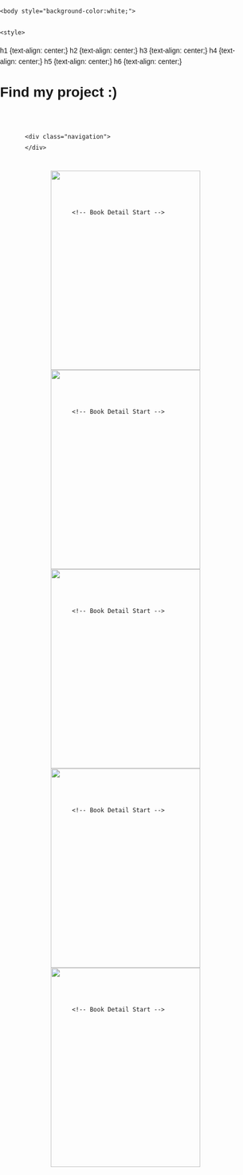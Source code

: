 
 <html> 
    <head>
    
    <body style="background-color:white;">
    
    <style>
h1 {text-align: center;}
h2 {text-align: center;}
h3 {text-align: center;}
h4 {text-align: center;}
h5 {text-align: center;}
h6 {text-align: center;}
</style>

<h1>Find my project :)</h1>


<head>


<!-- COLORS -->
<meta name="color:Background" content="#ffffff" />
<meta name="color:Text" content="#000000" />
<meta name="color:Content" content="#ffffff" />
<meta name="color:Gray" content="#dddddd" />
<meta name="color:Accent" content="#f09a75" />



<!-- SELECT -->
<meta name="select:Font Size" content="10px" title="Default">
<meta name="select:Font Size" content="9px" title="Small">
<meta name="select:Font Size" content="11px" title="Large">


<!-- SCRIPTS-->
<link href="https://fonts.googleapis.com/css?family=Muli:400,400i,700,700i" rel="stylesheet">


<!-- STYLESHEET-->
<style type="text/css">

/* --- SCROLLBAR --- */

::-webkit-scrollbar-thumb {background:{color:Accent};border:4px solid {color:Background};}

::-webkit-scrollbar {width:11px;border:5px solid {color:Background};border-right:5px solid {color:Background};background:{color:Gray};}

/* --- SELECTION ---*/
 
::-moz-selection {color:{color:Background};background:{color:Accent};opacity:1;}
 
::selection {color:{color:Background};background:{color:Accent};opacity:1;}



/* --- BODY --- */

body {
    margin: 0px;
    padding: 0px;
    font-family: 'Muli', sans-serif;
    color:{color:Text};
    font-size:{select:Font Size};
    line-height:155%;
    font-weight:normal;
    word-wrap:normal;
    text-align:left;
    background:{color:Background};
}

a {
    color:{color:Text};
    text-decoration:none;
    border:0;
    opacity:0.6;
    transition:0.3s ease-in-out;
    -webkit-transition:0.3s ease-in-out;
    -moz-transition:0.3s ease-in-out;
}

a:hover {opacity:1.0;}

b,strong {font-weight:700;}

.et {position:fixed;color:{color:Text};right:8px;bottom:8px;opacity:0.6;text-transform:uppercase;font-size:calc({select:Font Size} - 0.5px);z-index:10;}

/* --- CONTAINER --- */

.container {
    margin:0 auto;
    width:calc(100% - 100px);
    margin:35px 0px 50px 30px;
    padding:20px;
    background:{color:Background};
}

.block_top, .block_bottom {position:fixed;background:{color:Background};height:35px;width:100%;z-index:8;}

.block_top {top:0px;left:0px;}

.block_bottom {bottom:0px;left:0px;}


}

/* --- SIDEBAR --- */

.sidebar {
    margin:0 auto;
    width:680px;
    padding:20px;
    text-align:center;
    background:{color:Background};
}

.navigation {padding:20px 20px 0px 20px;}

.navigation a {
    text-transform:uppercase;
    margin:0px 10px;
    font-size:calc({select:Font Size} - 1px);
    font-weight:700;
    letter-spacing:0.5px;
    color:{color:Accent};
    opacity:1.0;
}

.navigation a:hover {opacity:0.7;}

/* --- BOOKS --- */

.books_container {
    margin:0 auto;
    width:calc(100% - 40px);
    padding:20px;
    text-align:center;
    background:{color:Background};
}

.book {
    display:inline-block;
    width:300px;
    height:400px;
    margin:0px 30px 0px 30px;
    transition:0.3s ease-in-out;
    -webkit-transition:0.3s ease-in-out;
    -moz-transition:0.3s ease-in-out;
}

.book_cover {
    position:relative;
    top:0px;
    margin-bottom:-340px;
    left:0px;
    width:300px;
    height:400px;
    background-color:{color:Content};
    z-index:1;
}

.book_cover img {width:300px;height:400px;}

.book_title {
    position:relative;
    top:340px;
    width:278px;
    padding:10px;
    text-align:center;
    background:{color:Content};
    border:1px solid {color:Gray};
    z-index:2;
}

.book_title h1 {text-transform:uppercase;font-size:calc({select:Font Size} + 3px);margin:0px 0px 10px 0px;}

.book_title h2 {text-transform:uppercase;font-size:calc({select:Font Size} + 1px);font-style:italic;margin:0px;color:{color:Accent};}

.book_detail {
    position:relative;
    top:-122px;
    margin-bottom:0px;
    left:0px;
    width:260px;
    height:360px;
    padding:20px;
    overflow:scroll;
    overflow-x:hidden;
    background:{color:Content};
    opacity:0;
    transition:0.3s ease-in-out;
    -webkit-transition:0.3s ease-in-out;
    -moz-transition:0.3s ease-in-out;
    z-index:2;
}

.book_detail:hover {opacity:1.0;}

.book_detail::-webkit-scrollbar-thumb {background:{color:Accent};border:3px solid {color:Background};}

.book_detail::-webkit-scrollbar {width:8px;border:0px solid {color:Background};border-right:0px solid {color:Background};background:{color:Background};}

.book_image img {height:150px;width:260px;}

.book_detail h1 {text-transform:uppercase;font-size:calc({select:Font Size} + 5px);margin:20px 0px 10px 0px;}

.book_links {text-align:center;margin:20px 0px 10px 0px;}

.book_links a {
    text-transform:uppercase;
    margin:0px 10px;
    font-size:calc({select:Font Size} - 1px);
    font-weight:700;
    letter-spacing:0.5px;
    transition:0.3s ease-in-out;
    -webkit-transition:0.3s ease-in-out;
    -moz-transition:0.3s ease-in-out;
    opacity:1.0;
}

.book_links a:hover {opacity:0.7}

</style>
<body>





<!-- START CONTAINER -->
<div class="container">






<!-- START HEADER -->
<div class="header"></div>




<!-- START HEADER -->
<div class="sidebar">
    
    
    <div class="navigation">
    </div>
    
</div>
<!-- END HEADER -->





<!-- START BOOKS CONTAINER -->
<div class="books_container">






<!--------------- START BOOKS BELOW --------------->




<!---------- START BOOK ---------->
<div class="book">
<!-- Cover Image -->
<div class="book_cover"><img src="https://wallpaperaccess.com/full/1227835.jpg" /></div>

<!-- Book Title Start -->
<!--
    <div class="book_title">
        <h1>Book Title</h1>
            <h2>Book Author</h2>
    </div>
    <!-- Book Title End -->
    
    <!-- Book Detail Start -->    
<div class="book_detail">

    <!-- Book Image -->
    <!--
    <div class="book_image"><img src="https://placehold.it/260X150"></div>
                
    <!-- Sypnosis -->  
    <h1>List-en to me</h1>
        In html, you can create ordered and unordered lists.
    <ol>
        <li>an</li>
        <li>ordered</li>
        <li>list</li>
    </ol>
    <ul>
        <li>an</li>
        <li>unordered</li>
        <li>list</li>
    </ul>
    
   
</div>
 <!-- Book Detail End -->
</div>
<!---------- END BOOK ---------->










<!---------- START BOOK ---------->
<div class="book">
<!-- Cover Image -->
<div class="book_cover"><img src="https://wallpaperaccess.com/full/1227835.jpg" /></div>

<!-- Book Title Start -->
<!--
    <div class="book_title">
        <h1>Book Title</h1>
            <h2>Book Author</h2>
    </div>
    <!-- Book Title End -->
    
    <!-- Book Detail Start -->    
<div class="book_detail">

    <!-- Book Image -->        
    <div class="book_image"><img src="https://images.theconversation.com/files/350865/original/file-20200803-24-50u91u.jpg?ixlib=rb-1.1.0&q=45&auto=format&w=1200&h=675.0&fit=crop"></div>
                
    <!-- Sypnosis -->  
    <h1></h1>
    You found a cute cat! Nice job!
    

   
</div>
 <!-- Book Detail End -->
</div>
<!---------- END BOOK ---------->










<!---------- START BOOK ---------->
<div class="book">
<!-- Cover Image -->
<div class="book_cover"><img src="https://wallpaperaccess.com/full/1227835.jpg" /></div>

<!-- Book Title Start -->
<!--
    <div class="book_title">
        <h1>Book Title</h1>
            <h2>Book Author</h2>
    </div>
    <!-- Book Title End -->
    
    <!-- Book Detail Start -->    
<div class="book_detail">

    <!-- Book Image -->
    <!--
    <div class="book_image"><img src="https://placehold.it/260X150"></div>
                
    <!-- Sypnosis -->  
    <h1>Be Bold (or Italics)</h1>
     <p>
    This is the default text. But it can be <b>bold</b> or <i>italic</i>. Did you know there are two types of bold and italic? 
    </p>
    <p>
    Though they look the same on your screen, this is <strong>bold text that is intended to convey importance</strong> and this is <em>italic text meant to be emphasized.</em>
    </p>
    

   
</div>
 <!-- Book Detail End -->
</div>
<!---------- END BOOK ---------->










<!---------- START BOOK ---------->
<div class="book">
<!-- Cover Image -->
<div class="book_cover"><img src="https://wallpaperaccess.com/full/1227835.jpg" /></div>

<!-- Book Title Start -->
<!--
    <div class="book_title">
        <h1>Book Title</h1>
            <h2>Book Author</h2>
    </div>
    <!-- Book Title End -->
    
    <!-- Book Detail Start -->    
<div class="book_detail">

    <!-- Book Image -->   
    <!--
    <div class="book_image"><img src="https://placehold.it/260X150"></div>
                
    <!-- Sypnosis -->  
    <h1>You found a video!</h1>
    <p>
    Well maybe you didn't want to find this one but at least I know how to embed videos now
    </p>
  <iframe width="250" height="130" src="https://www.youtube.com/embed/dQw4w9WgXcQ" title="YouTube video player" frameborder="0" allow="accelerometer; autoplay; clipboard-write; encrypted-media; gyroscope; picture-in-picture" allowfullscreen></iframe>

   
</div>
 <!-- Book Detail End -->
</div>
<!---------- END BOOK ---------->










<!---------- START BOOK ---------->
<div class="book">
<!-- Cover Image -->
<div class="book_cover"><img src="https://wallpaperaccess.com/full/1227835.jpg" /></div>

<!-- Book Title Start -->
<!--
    <div class="book_title">
        <h1>Book Title</h1>
            <h2>Book Author</h2>
    </div>
    <!-- Book Title End -->
    
    <!-- Book Detail Start -->    
<div class="book_detail">

    <!-- Book Image -->       
    <div class="book_image"><img src="https://images2.minutemediacdn.com/image/upload/c_fill,g_auto,h_1248,w_2220/v1555302188/shape/mentalfloss/booksbookshed.jpg?itok=J7NOaSj6"></div>
                
    <!-- Sypnosis   
    <h1>Synopsis</h1>
    I am not that great at coding in html. But here's an example of some italics and emphasized text.-->
    <h1>You found it!</h1>
    
    <h3>Use the link below to access my final project!</h3>
    
    <h4><a href="https://public-library.tumblr.com/">The password is: $$$</a></h4>
    

   
</div>
 <!-- Book Detail End -->
</div>
<!---------- END BOOK ---------->
    
    
    
    
    
    
</div>
<!-- END BOOKS CONTAINER -->

</div>
<!-- END CONTAINER -->

</body>
</html>

